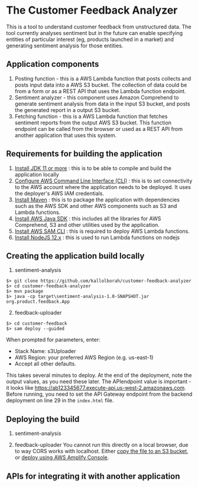# The Customer Feedback Analyzer
This is a tool to understand customer feedback from unstructured data. The tool currently analyses sentiment but in the future can enable specifying entities of particular interest (eg, products launched in a market) and generating sentiment analysis for those entities. 

## Application components
1. Posting function - this is a AWS Lambda function that posts collects and posts input data into a AWS S3 bucket. The collection of data could be from a form or as a REST API that uses the Lambda function endpoint. 
2. Sentiment analyzer - this component uses Amazon Comprehend to generate sentiment analysis from data in the input S3 bucket, and posts the generated report in a output S3 bucket.
3. Fetching function - this is a AWS Lambda function that fetches sentiment reports from the output AWS S3 bucket. This function endpoint can be called from the browser or used as a REST API from another application that uses this system. 

## Requirements for building the application
1. [Install JDK 11 or more](https://adoptopenjdk.net/) : this is to be able to compile and build the application locally
2. [Configure AWS Command Line Interface (CLI)](https://docs.aws.amazon.com/comprehend/latest/dg/setup-awscli.html) : this is to set connectivity to the AWS account where the application needs to be deployed. It uses the deployer's AWS IAM credentials.
3. [Install Maven](https://maven.apache.org/install.html) : this is to package the application with dependencies such as the AWS SDK and other AWS components such as S3 and Lambda functions.
4. [Install AWS Java SDK](https://docs.aws.amazon.com/sdk-for-java/v1/developer-guide/setup-install.html) : this includes all the libraries for AWS Comprehend, S3 and other utilities used by the application.
5. [Install AWS SAM CLI](https://docs.aws.amazon.com/serverless-application-model/latest/developerguide/serverless-sam-cli-install.html) : this is required to deploy AWS Lambda functions.
6. [Install NodeJS 12.x](https://nodejs.org/en/download/) : this is used to run Lambda functions on nodejs

## Creating the application build locally
1. sentiment-analysis  
```
$> git clone https://github.com/kallolborah/customer-feedback-analyzer
$> cd customer-feedback-analyzer
$> mvn package
$> java -cp target\sentiment-analysis-1.0-SNAPSHOT.jar org.product.feedback.App
```

2. feedback-uploader
```
$> cd customer-feedback
$> sam deploy --guided
```

When prompted for parameters, enter:
- Stack Name: s3Uploader
- AWS Region: your preferred AWS Region (e.g. us-east-1)
- Accept all other defaults.

This takes several minutes to deploy. At the end of the deployment, note the output values, as you need these later. The APIendpoint value is important - it looks like https://ab123345677.execute-api.us-west-2.amazonaws.com. Before running, you need to set the API Gateway endpoint from the backend deployment on line 29 in the `index.html` file.


## Deploying the build
1. sentiment-analysis

2. feedback-uploader
You cannot run this directly on a local browser, due to way CORS works with localhost. Either [copy the file to an S3 bucket](https://docs.aws.amazon.com/AmazonS3/latest/user-guide/upload-objects.html), or [deploy using AWS Amplify Console](https://aws.amazon.com/amplify/console/).



## APIs for integrating it with another application
